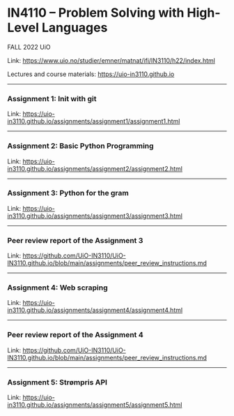 # IN4110 – Problem Solving with High-Level Languages

FALL 2022 UiO

Link: https://www.uio.no/studier/emner/matnat/ifi/IN3110/h22/index.html

Lectures and course materials: https://uio-in3110.github.io

---
### Assignment 1: Init with git

Link: https://uio-in3110.github.io/assignments/assignment1/assignment1.html

---
### Assignment 2: Basic Python Programming


Link: https://uio-in3110.github.io/assignments/assignment2/assignment2.html

---
### Assignment 3: Python for the gram

Link: https://uio-in3110.github.io/assignments/assignment3/assignment3.html

---

### Peer review report of the Assignment 3

Link: https://github.com/UiO-IN3110/UiO-IN3110.github.io/blob/main/assignments/peer_review_instructions.md


---

### Assignment 4: Web scraping

Link: https://uio-in3110.github.io/assignments/assignment4/assignment4.html

---
### Peer review report of the Assignment 4

Link: https://github.com/UiO-IN3110/UiO-IN3110.github.io/blob/main/assignments/peer_review_instructions.md

---

### Assignment 5: Strømpris API

Link: https://uio-in3110.github.io/assignments/assignment5/assignment5.html
